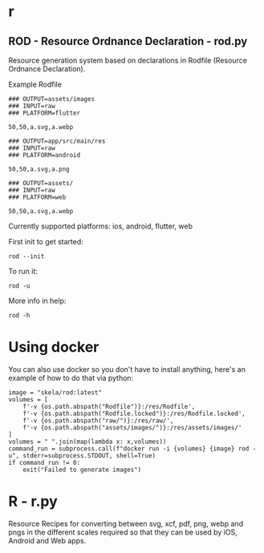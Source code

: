# r

## ROD - Resource Ordnance Declaration - rod.py

Resource generation system based on declarations in Rodfile (Resource Ordnance Declaration).

Example Rodfile

```
### OUTPUT=assets/images
### INPUT=raw
### PLATFORM=flutter

50,50,a.svg,a.webp

### OUTPUT=app/src/main/res
### INPUT=raw
### PLATFORM=android

50,50,a.svg,a.png

### OUTPUT=assets/
### INPUT=raw
### PLATFORM=web

50,50,a.svg,a.webp
```

Currently supported platforms: ios, android, flutter, web

First init to get started:

`rod --init`

To run it:

`rod -u`

More info in help:

`rod -h`

# Using docker

You can also use docker so you don't have to install anything, here's an example of how to do that via python:

```
image = "skela/rod:latest"
volumes = [
	f'-v {os.path.abspath("Rodfile")}:/res/Rodfile',
	f'-v {os.path.abspath("Rodfile.locked")}:/res/Rodfile.locked',
	f'-v {os.path.abspath("raw/")}:/res/raw/',
	f'-v {os.path.abspath("assets/images/")}:/res/assets/images/'
]
volumes = " ".join(map(lambda x: x,volumes))
command_run = subprocess.call(f"docker run -i {volumes} {image} rod -u", stderr=subprocess.STDOUT, shell=True)
if command_run != 0:
	exit("Failed to generate images")
```

# R - r.py

Resource Recipes for converting between svg, xcf, pdf, png, webp and pngs in the different scales required so that they can be used by iOS, Android and Web apps.
